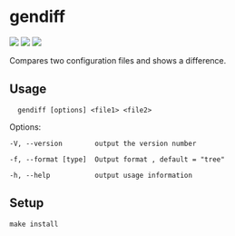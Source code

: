 # gendiff

<a href="https://codeclimate.com/github/arctikbear/project-lvl2-s169/maintainability"><img src="https://api.codeclimate.com/v1/badges/73f23f6ccb7bf4586e9f/maintainability" /></a>
<a href="https://codeclimate.com/github/arctikbear/project-lvl2-s169/test_coverage"><img src="https://api.codeclimate.com/v1/badges/73f23f6ccb7bf4586e9f/test_coverage" /></a>
<a href="https://travis-ci.org/arctikbear/project-lvl2-s169"><img src="https://travis-ci.org/arctikbear/project-lvl2-s169.svg?branch=master"/></a>

Compares two configuration files and shows a difference.

## Usage

```
  gendiff [options] <file1> <file2>
```

  Options:

    -V, --version        output the version number

    -f, --format [type]  Output format , default = "tree"

    -h, --help           output usage information

## Setup

```
make install
```

